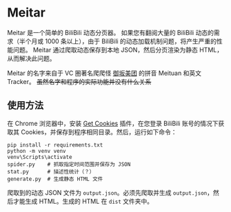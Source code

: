 # Meitar
Meitar 是一个简单的 BiliBili 动态分页器。
如果您有翻阅大量的 BiliBili 动态的需求（半个月或 1000 条以上），由于 BiliBili 的动态加载机制问题，将产生严重的性能问题。
Meitar 通过爬取动态保存到本地 JSON，然后分页渲染为静态 HTML，从而解决此问题。

Meitar 的名字来自于 VC 圈著名爬爬怪 [御坂美团](https://space.bilibili.com/4810592) 的拼音 Meituan 和英文 Tracker。
~~虽然名字和程序的实际功能并没有什么关系~~

## 使用方法
在 Chrome 浏览器中，安装 [Get Cookies](https://chrome.google.com/webstore/detail/get-cookiestxt/bgaddhkoddajcdgocldbbfleckgcbcid)
插件，在您登录 BiliBili 账号的情况下获取其 Cookies，并保存到程序相同目录。然后，运行如下命令： 
```
pip install -r requirements.txt
python -m venv venv
venv\Scripts\activate
spider.py    # 抓取指定时间范围并保存为 JSON
stat.py      # 描述性统计（？）
generate.py  # 生成静态 HTML 文件
```
爬取到的动态 JSON 文件为 `output.json`。必须先爬取并生成 `output.json`，然后才能生成 HTML。生成的 HTML 在 `dist` 文件夹中。
